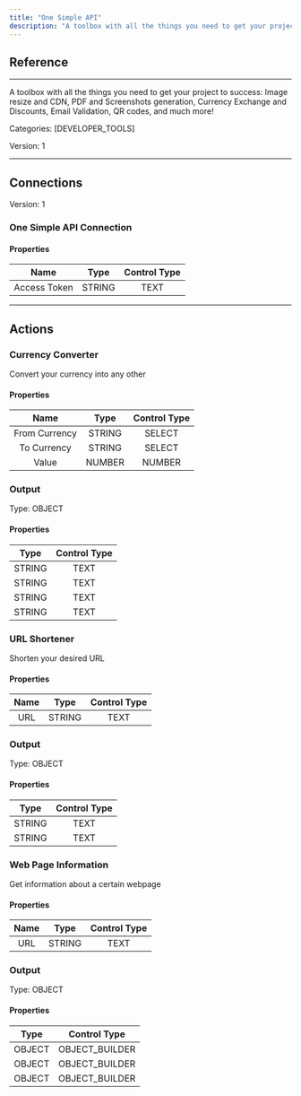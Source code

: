 ```yaml
---
title: "One Simple API"
description: "A toolbox with all the things you need to get your project to success:  Image resize and CDN, PDF and Screenshots generation, Currency Exchange and Discounts, Email Validation, QR codes, and much more!"
---
```

## Reference
<hr />

A toolbox with all the things you need to get your project to success:  Image resize and CDN, PDF and Screenshots generation, Currency Exchange and Discounts, Email Validation, QR codes, and much more!

Categories: [DEVELOPER_TOOLS]

Version: 1

<hr />



## Connections

Version: 1


### One Simple API Connection

#### Properties

|      Name      |     Type     |     Control Type     |
|:--------------:|:------------:|:--------------------:|
| Access Token | STRING | TEXT  |





<hr />





## Actions


### Currency Converter
Convert your currency into any other

#### Properties

|      Name      |     Type     |     Control Type     |
|:--------------:|:------------:|:--------------------:|
| From Currency | STRING | SELECT  |
| To Currency | STRING | SELECT  |
| Value | NUMBER | NUMBER  |


### Output



Type: OBJECT

#### Properties

|     Type     |     Control Type     |
|:------------:|:--------------------:|
| STRING | TEXT  |
| STRING | TEXT  |
| STRING | TEXT  |
| STRING | TEXT  |





### URL Shortener
Shorten your desired URL

#### Properties

|      Name      |     Type     |     Control Type     |
|:--------------:|:------------:|:--------------------:|
| URL | STRING | TEXT  |


### Output



Type: OBJECT

#### Properties

|     Type     |     Control Type     |
|:------------:|:--------------------:|
| STRING | TEXT  |
| STRING | TEXT  |





### Web Page Information
Get information about a certain webpage

#### Properties

|      Name      |     Type     |     Control Type     |
|:--------------:|:------------:|:--------------------:|
| URL | STRING | TEXT  |


### Output



Type: OBJECT

#### Properties

|     Type     |     Control Type     |
|:------------:|:--------------------:|
| OBJECT | OBJECT_BUILDER  |
| OBJECT | OBJECT_BUILDER  |
| OBJECT | OBJECT_BUILDER  |





